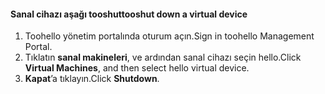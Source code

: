 #### <a name="tooshut-down-a-virtual-device"></a><span data-ttu-id="e7151-101">Sanal cihazı aşağı tooshut</span><span class="sxs-lookup"><span data-stu-id="e7151-101">tooshut down a virtual device</span></span>
1. <span data-ttu-id="e7151-102">Toohello yönetim portalında oturum açın.</span><span class="sxs-lookup"><span data-stu-id="e7151-102">Sign in toohello Management Portal.</span></span>
2. <span data-ttu-id="e7151-103">Tıklatın **sanal makineleri**, ve ardından sanal cihazı seçin hello.</span><span class="sxs-lookup"><span data-stu-id="e7151-103">Click **Virtual Machines**, and then select hello virtual device.</span></span>
3. <span data-ttu-id="e7151-104">**Kapat**’a tıklayın.</span><span class="sxs-lookup"><span data-stu-id="e7151-104">Click **Shutdown**.</span></span>

